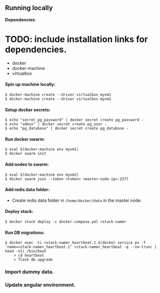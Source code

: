 ## Running locally

**Dependencies**:

# TODO: include installation links for dependencies.
- docker
- docker-machine
- virtualbox


#### Spin up machine locally:
```
$ docker-machine create --driver virtualbox myvm1
$ docker-machine create --driver virtualbox myvm2
```

#### Setup docker secrets:
```
$ echo "secret_pg_password" | docker secret create pg_password -
$ echo "admin" | docker secret create pg_user -
$ echo "pg_database" | docker secret create pg_database -
```

#### Run docker swarm:
```
$ eval $(docker-machine env myvm1)
$ docker swarm init
```

#### Add nodes to swarm:

```
$ eval $(docker-machine env myvm2)
$ docker swarm join --token <token> <master-node-ip>:2377
```

#### Add redis data folder:
- Create redis data folder in `/home/docker/data` in the master node.

#### Deploy stack:
```
$ docker stack deploy -c docker-compose.yml <stack-name>
```

#### Run DB migrations:
```
$ docker exec -ti <stack-name>_heartbeat.1.$(docker service ps -f 'name=<stack-name>_heartbeat.1' <stack-name>_heartbeat -q --no-trunc | head -n1) /bin/bash
    > cd heartbeat
    > flask db upgrade
```

### Import dummy data.

### Update angular environment.